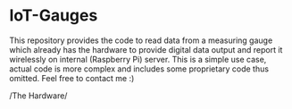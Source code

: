 # IoT-Gauges
This repository provides the code to read data from a measuring gauge which already has the hardware to provide digital data output and report it wirelessly on internal (Raspberry Pi) server. This is a simple use case, actual code is more complex and includes some proprietary code thus omitted. Feel free to contact me :)

/The Hardware/
